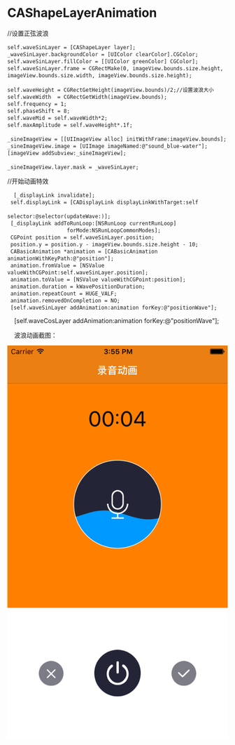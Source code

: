 # CAShapeLayerAnimation

//设置正弦波浪

    self.waveSinLayer = [CAShapeLayer layer];
    _waveSinLayer.backgroundColor = [UIColor clearColor].CGColor;
    self.waveSinLayer.fillColor = [[UIColor greenColor] CGColor];
    self.waveSinLayer.frame = CGRectMake(0, imageView.bounds.size.height, imageView.bounds.size.width, imageView.bounds.size.height);
 
    self.waveHeight = CGRectGetHeight(imageView.bounds)/2;//设置波浪大小
    self.waveWidth  = CGRectGetWidth(imageView.bounds);
    self.frequency = 1;
    self.phaseShift = 8;
    self.waveMid = self.waveWidth*2;
    self.maxAmplitude = self.waveHeight*.1f;
    
    _sineImageView = [[UIImageView alloc] initWithFrame:imageView.bounds];
    _sineImageView.image = [UIImage imageNamed:@"sound_blue-water"];
    [imageView addSubview:_sineImageView];
    
    _sineImageView.layer.mask = _waveSinLayer;
 
 //开始动画特效
     
      [_displayLink invalidate];
     self.displayLink = [CADisplayLink displayLinkWithTarget:self
                                                   selector:@selector(updateWave:)];
     [_displayLink addToRunLoop:[NSRunLoop currentRunLoop]
                       forMode:NSRunLoopCommonModes];
     CGPoint position = self.waveSinLayer.position;
     position.y = position.y - imageView.bounds.size.height - 10;
     CABasicAnimation *animation = [CABasicAnimation animationWithKeyPath:@"position"];
     animation.fromValue = [NSValue valueWithCGPoint:self.waveSinLayer.position];
     animation.toValue = [NSValue valueWithCGPoint:position];
     animation.duration = kWavePositionDuration;
     animation.repeatCount = HUGE_VALF;
     animation.removedOnCompletion = NO;
     [self.waveSinLayer addAnimation:animation forKey:@"positionWave"];
     [self.waveCosLayer addAnimation:animation forKey:@"positionWave"]; 
     
    
 波浪动画截图：
 
![image](https://github.com/wuyukobe24/CAShapeLayerAnimation/blob/master/recordAnimation.png)
